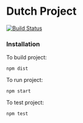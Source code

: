 # Dutch Project 

[![Build Status](https://travis-ci.org/davidhazeland/dutch.svg?branch=master)](https://travis-ci.org/davidhazeland/dutch)

### Installation

To build project:

```
npm dist
```

To run project:

```
npm start
```

To test project:

```
npm test
```



